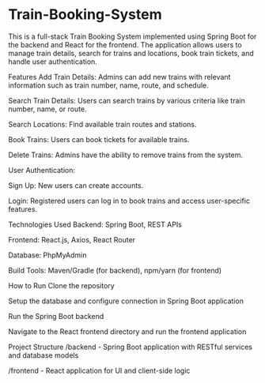 # Train-Booking-System

This is a full-stack Train Booking System implemented using Spring Boot for the backend and React for the frontend. The application allows users to manage train details, search for trains and locations, book train tickets, and handle user authentication.

Features
Add Train Details: Admins can add new trains with relevant information such as train number, name, route, and schedule.

Search Train Details: Users can search trains by various criteria like train number, name, or route.

Search Locations: Find available train routes and stations.

Book Trains: Users can book tickets for available trains.

Delete Trains: Admins have the ability to remove trains from the system.

User Authentication:

Sign Up: New users can create accounts.

Login: Registered users can log in to book trains and access user-specific features.

Technologies Used
Backend: Spring Boot, REST APIs

Frontend: React.js, Axios, React Router

Database: PhpMyAdmin

Build Tools: Maven/Gradle (for backend), npm/yarn (for frontend)

How to Run
Clone the repository

Setup the database and configure connection in Spring Boot application

Run the Spring Boot backend

Navigate to the React frontend directory and run the frontend application

Project Structure
/backend - Spring Boot application with RESTful services and database models

/frontend - React application for UI and client-side logic



